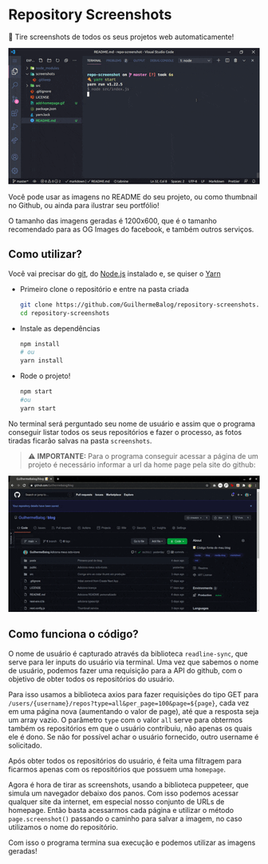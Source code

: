 # Repository Screenshots

📸 Tire screenshots de todos os seus projetos web automaticamente!

![Gif de exemplo](https://github.com/GuilhermeBalog/repository-screenshots/blob/main/demo.gif)

Você pode usar as imagens no README do seu projeto, ou como thumbnail no Github, ou ainda para ilustrar seu portfólio!

O tamanho das imagens geradas é 1200x600, que é o tamanho recomendado para as OG Images do facebook, e também outros serviços.

## Como utilizar?

Você vai precisar do [git](https://git-scm.com/), do [Node.js](https://nodejs.org/en/) instalado e, se quiser o [Yarn](https://yarnpkg.com/)

- Primeiro clone o repositório e entre na pasta criada

    ```bash
    git clone https://github.com/GuilhermeBalog/repository-screenshots.git
    cd repository-screenshots
    ```

- Instale as dependências

    ```bash
    npm install
    # ou
    yarn install
    ```

- Rode o projeto!

    ```bash
    npm start
    #ou
    yarn start
    ```

No terminal será perguntado seu nome de usuário e assim que o programa conseguir listar todos os seus repositórios e fazer o processo, as fotos tiradas ficarão salvas na pasta `screenshots`.

> ⚠️ **IMPORTANTE:** Para o programa conseguir acessar a página de um projeto é necessário informar a url da home page pela site do github:

![Como adicionar homepage](https://github.com/GuilhermeBalog/repository-screenshots/blob/main/add-homepage.gif)

## Como funciona o código?

O nome de usuário é capturado através da biblioteca `readline-sync`, que serve para ler inputs do usuário via terminal. Uma vez que sabemos o nome de usuário, podemos fazer uma requisição para a API do github, com o objetivo de obter todos os repositórios do usuário.

Para isso usamos a biblioteca axios para fazer requisições do tipo GET para `/users/{username}/repos?type=all&per_page=100&page=${page}`, cada vez em uma página nova (aumentando o valor de page), até que a resposta seja um array vazio. O parâmetro `type` com o valor `all` serve para obtermos também os repositórios em que o usuário contribuiu, não apenas os quais ele é dono. Se não for possível achar o usuário fornecido, outro username é solicitado.

Após obter todos os repositórios do usuário, é feita uma filtragem para ficarmos apenas com os repositórios que possuem uma `homepage`.

Agora é hora de tirar as screenshots, usando a biblioteca puppeteer, que simula um navegador debaixo dos panos. Com isso podemos acessar qualquer site da internet, em especial nosso conjunto de URLs de homepage. Então basta acessarmos cada página e utilizar o método `page.screenshot()` passando o caminho para salvar a imagem, no caso utilizamos o nome do repositório.

Com isso o programa termina sua execução e podemos utilizar as imagens geradas!
